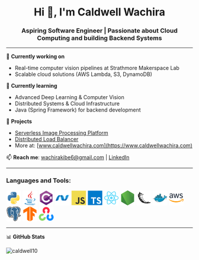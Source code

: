 <h1 align="center">Hi 👋, I'm Caldwell Wachira</h1>
<h3 align="center">Aspiring Software Engineer | Passionate about Cloud Computing and building Backend Systems</h3>

---

🔭 **Currently working on**  
- Real-time computer vision pipelines at Strathmore Makerspace Lab  
- Scalable cloud solutions (AWS Lambda, S3, DynamoDB)  

🌱 **Currently learning**  
- Advanced Deep Learning & Computer Vision  
- Distributed Systems & Cloud Infrastructure  
- Java (Spring Framework) for backend development  

📂 **Projects**  
- [Serverless Image Processing Platform](your-link)  
- [Distributed Load Balancer](your-link)  
- More at: [www.caldwellwachira.com](https://www.caldwellwachira.com)  

📫 **Reach me**: wachirakibe6@gmail.com | [LinkedIn](https://linkedin.com/in/caldwell-wachira)  

---

<h3 align="left">Languages and Tools:</h3>
<p align="left">
  <img src="https://raw.githubusercontent.com/devicons/devicon/master/icons/python/python-original.svg" width="40" height="40"/>
  <img src="https://raw.githubusercontent.com/devicons/devicon/master/icons/java/java-original.svg" width="40" height="40"/>
  <img src="https://raw.githubusercontent.com/devicons/devicon/master/icons/csharp/csharp-original.svg" width="40" height="40"/>
  <img src="https://raw.githubusercontent.com/devicons/devicon/master/icons/dot-net/dot-net-original.svg" width="40" height="40"/>
  <img src="https://raw.githubusercontent.com/devicons/devicon/master/icons/javascript/javascript-original.svg" width="40" height="40"/>
  <img src="https://raw.githubusercontent.com/devicons/devicon/master/icons/typescript/typescript-original.svg" width="40" height="40"/>
  <img src="https://raw.githubusercontent.com/devicons/devicon/master/icons/react/react-original.svg" width="40" height="40"/>
  <img src="https://raw.githubusercontent.com/devicons/devicon/master/icons/nodejs/nodejs-original.svg" width="40" height="40"/>
  <img src="https://raw.githubusercontent.com/devicons/devicon/master/icons/flask/flask-original.svg" width="40" height="40"/>
  <img src="https://raw.githubusercontent.com/devicons/devicon/master/icons/docker/docker-original.svg" width="40" height="40"/>
  <img src="https://raw.githubusercontent.com/devicons/devicon/master/icons/amazonwebservices/amazonwebservices-original.svg" width="40" height="40"/>
  <img src="https://raw.githubusercontent.com/devicons/devicon/master/icons/postgresql/postgresql-original.svg" width="40" height="40"/>
  <img src="https://raw.githubusercontent.com/devicons/devicon/master/icons/tensorflow/tensorflow-original.svg" width="40" height="40"/>
  <img src="https://raw.githubusercontent.com/devicons/devicon/master/icons/opencv/opencv-original.svg" width="40" height="40"/>
</p>

---

📊 **GitHub Stats**  

<p>
  <img align="center" src="https://github-readme-stats.vercel.app/api?username=caldwell10&show_icons=true&locale=en" alt="caldwell10" />
</p>

